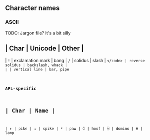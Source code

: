 ## Character names

### ASCII

TODO: Jargon file? It's a bit silly

| Char | Unicode | Other |
--------------------------
| `!` | exclamation mark | bang
| `/` | solidus | slash
| <code>\</code> | reverse solidus | backslash, whack
| <code>|</code> | vertical line | bar, pipe

### APL-specific

| Char | Name |
---------------
| ↑ | pike
| ↓ | spike 
| ⍤ | paw
| ⍥ | hoof
| ⌹ | domino
| ⍝ | lamp